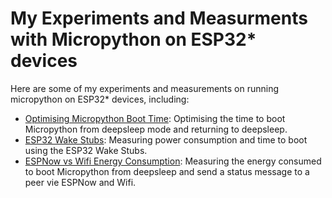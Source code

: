 # My Experiments and Measurments with Micropython on ESP32* devices

Here are some of my experiments and measurements on running micropython on
ESP32* devices, including:

- [Optimising Micropython Boot Time](./OptimisingMicropythonBootTime/README.md):
  Optimising the time to boot Micropython from deepsleep mode and returning to
  deepsleep.
- [ESP32 Wake Stubs](./ESP32WakeStubs/README.md): Measuring power consumption
  and time to boot using the ESP32 Wake Stubs.
- [ESPNow vs Wifi Energy Consumption](./ESPNowvsWifiEnergyUsage/README.md):
  Measuring the energy consumed to boot Micropython from deepsleep and send a
  status message to a peer vie ESPNow and Wifi.
